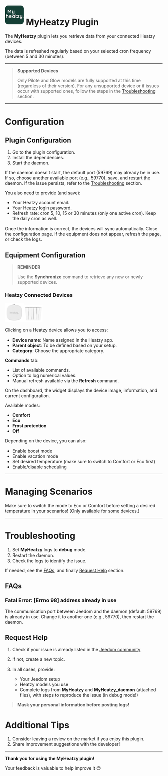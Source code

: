 # <img src="../images/MyHeatzy_icon.png" width="60"/> MyHeatzy Plugin

The **MyHeatzy** plugin lets you retrieve data from your connected Heatzy devices.

The data is refreshed regularly based on your selected cron frequency (between 5 and 30 minutes).

---

> **Supported Devices**
>
> Only Pilote and Glow models are fully supported at this time (regardless of their version).
> For any unsupported device or if issues occur with supported ones, follow the steps in the [Troubleshooting](#troubleshooting) section.

---

# Configuration

## Plugin Configuration

1. Go to the plugin configuration.
2. Install the dependencies.
3. Start the daemon.

If the daemon doesn’t start, the default port (59769) may already be in use. If so, choose another available port (e.g., 59770), save, and restart the daemon. If the issue persists, refer to the [Troubleshooting](#troubleshooting) section.

You also need to provide (and save):
- Your Heatzy account email.
- Your Heatzy login password.
- Refresh rate: cron 5, 10, 15 or 30 minutes (only one active cron). Keep the daily cron as well.

Once the information is correct, the devices will sync automatically. Close the configuration page. If the equipment does not appear, refresh the page, or check the logs.

## Equipment Configuration

> **REMINDER**
>
> Use the **Synchronize** command to retrieve any new or newly supported devices.

### Heatzy Connected Devices
<img src="../images/Pilote.png" width="60"/><img src="../images/Glow.png" width="60"/>

Clicking on a Heatzy device allows you to access:

- **Device name**: Name assigned in the Heatzy app.
- **Parent object**: To be defined based on your setup.
- **Category**: Choose the appropriate category.

**Commands** tab:
- List of available commands.
- Option to log numerical values.
- Manual refresh available via the **Refresh** command.

On the dashboard, the widget displays the device image, information, and current configuration.

Available modes:
- **Comfort**
- **Eco**
- **Frost protection**
- **Off**

Depending on the device, you can also:
- Enable boost mode
- Enable vacation mode
- Set desired temperature (make sure to switch to Comfort or Eco first)
- Enable/disable scheduling

---

# Managing Scenarios

Make sure to switch the mode to Eco or Comfort before setting a desired temperature in your scenarios! (Only available for some devices.)

---

# Troubleshooting

1. Set **MyHeatzy** logs to **debug** mode.
2. Restart the daemon.
3. Check the logs to identify the issue.

If needed, see the [FAQs](#faqs), and finally [Request Help](#request-help) section.

## FAQs

### Fatal Error: [Errno 98] address already in use

The communication port between Jeedom and the daemon (default: 59769) is already in use. Change it to another one (e.g., 59770), then restart the daemon.

## Request Help

1. Check if your issue is already listed in the [Jeedom community](https://community.jeedom.com/tag/plugin-myheatzy)

2. If not, create a new topic.

3. In all cases, provide:
   - Your Jeedom setup
   - Heatzy models you use
   - Complete logs from **MyHeatzy** and **MyHeatzy_daemon** (attached files), with steps to reproduce the issue (in debug mode!)

> **Mask your personal information before posting logs!**

# Additional Tips

1. Consider leaving a review on the market if you enjoy this plugin.
2. Share improvement suggestions with the developer!

---

**Thank you for using the MyHeatzy plugin!**

Your feedback is valuable to help improve it 😊
